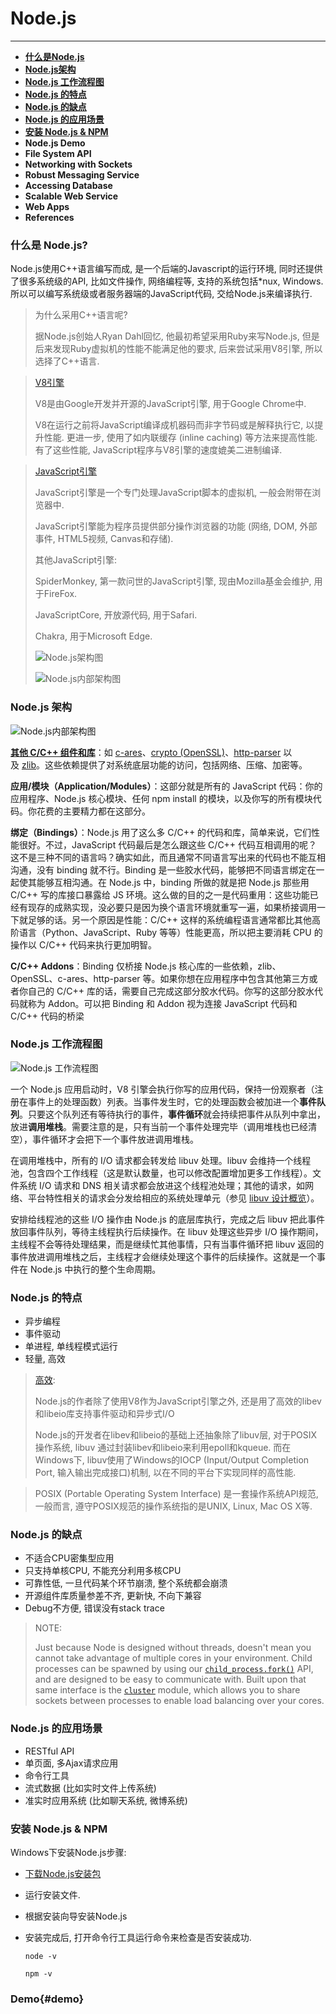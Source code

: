 # Node.js

****

- **[什么是Node.js](#什么是-nodejs)**
- **[Node.js架构](#nodejs-架构)**
- **[Node.js 工作流程图](#nodejs-工作流程图)**
- **[Node.js 的特点](#nodejs-的特点)**
- **[Node.js 的缺点](#nodejs-的缺点)**
- **[Node.js 的应用场景](#nodejs-的应用场景)**
- **[安装 Node.js & NPM](#安装-nodejs--npm)**
- **Node.js Demo**
- **File System API**
- **Networking with Sockets**
- **Robust Messaging Service**
- **Accessing Database**
- **Scalable Web Service**
- **Web Apps**
- **References**




### 什么是 Node.js?

Node.js使用C++语言编写而成, 是一个后端的Javascript的运行环境, 同时还提供了很多系统级的API, 比如文件操作, 网络编程等, 支持的系统包括*nux, Windows.所以可以编写系统级或者服务器端的JavaScript代码, 交给Node.js来编译执行.



> 为什么采用C++语言呢?
>
> 据Node.js创始人Ryan Dahl回忆, 他最初希望采用Ruby来写Node.js, 但是后来发现Ruby虚拟机的性能不能满足他的要求, 后来尝试采用V8引擎, 所以选择了C++语言.

> [V8引擎](https://zh.wikipedia.org/wiki/V8_(JavaScript%E5%BC%95%E6%93%8E))
>
> V8是由Google开发并开源的JavaScript引擎, 用于Google Chrome中.
>
> V8在运行之前将JavaScript编译成机器码而非字节码或是解释执行它, 以提升性能. 更进一步, 使用了如内联缓存 (inline caching) 等方法来提高性能. 有了这些性能, JavaScript程序与V8引擎的速度媲美二进制编译.

> [JavaScript引擎](https://zh.wikipedia.org/wiki/JavaScript%E5%BC%95%E6%93%8E)
>
> JavaScript引擎是一个专门处理JavaScript脚本的虚拟机, 一般会附带在浏览器中.
>
> JavaScript引擎能为程序员提供部分操作浏览器的功能 (网络, DOM, 外部事件, HTML5视频, Canvas和存储).
>
> 其他JavaScript引擎:
>
> SpiderMonkey, 第一款问世的JavaScript引擎, 现由Mozilla基金会维护, 用于FireFox.
>
> JavaScriptCore, 开放源代码, 用于Safari.
>
> Chakra, 用于Microsoft Edge.
>
> ![Node.js架构图](https://sfault-image.b0.upaiyun.com/411/182/4111821277-577a300546802_articlex)
>
> 
>
> ![Node.js内部架构图](https://i.stack.imgur.com/u1O2O.png)



### Node.js 架构

![Node.js内部架构图](https://i.stack.imgur.com/u1O2O.png)



[**其他 C/C++ 组件和库**](https://nodejs.org/en/docs/meta/topics/dependencies/)：如 [c-ares](http://c-ares.haxx.se/)、[crypto (OpenSSL)](https://www.openssl.org/)、[http-parser](https://github.com/nodejs/http-parser) 以及 [zlib](http://zlib.net/)。这些依赖提供了对系统底层功能的访问，包括网络、压缩、加密等。

**应用/模块（Application/Modules）**：这部分就是所有的 JavaScript 代码：你的应用程序、Node.js 核心模块、任何 npm install 的模块，以及你写的所有模块代码。你花费的主要精力都在这部分。

**绑定（Bindings）**：Node.js 用了这么多 C/C++ 的代码和库，简单来说，它们性能很好。不过，JavaScript 代码最后是怎么跟这些 C/C++ 代码互相调用的呢？这不是三种不同的语言吗？确实如此，而且通常不同语言写出来的代码也不能互相沟通，没有 binding 就不行。Binding 是一些胶水代码，能够把不同语言绑定在一起使其能够互相沟通。在 Node.js 中，binding 所做的就是把 Node.js 那些用 C/C++ 写的库接口暴露给 JS 环境。这么做的目的之一是代码重用：这些功能已经有现存的成熟实现，没必要只是因为换个语言环境就重写一遍，如果桥接调用一下就足够的话。另一个原因是性能：C/C++ 这样的系统编程语言通常都比其他高阶语言（Python、JavaScript、Ruby 等等）性能更高，所以把主要消耗 CPU 的操作以 C/C++ 代码来执行更加明智。

**C/C++ Addons**：Binding 仅桥接 Node.js 核心库的一些依赖，zlib、OpenSSL、c-ares、http-parser 等。如果你想在应用程序中包含其他第三方或者你自己的 C/C++ 库的话，需要自己完成这部分胶水代码。你写的这部分胶水代码就称为 Addon。可以把 Binding 和 Addon 视为连接 JavaScript 代码和 C/C++ 代码的桥梁

###  Node.js 工作流程图

![Node.js 工作流程图](https://i.stack.imgur.com/QRePV.jpg)

一个 Node.js 应用启动时，V8 引擎会执行你写的应用代码，保持一份观察者（注册在事件上的处理函数）列表。当事件发生时，它的处理函数会被加进一个**事件队列**。只要这个队列还有等待执行的事件，**事件循环**就会持续把事件从队列中拿出，放进**调用堆栈**。需要注意的是，只有当前一个事件处理完毕（调用堆栈也已经清空），事件循环才会把下一个事件放进调用堆栈。

在调用堆栈中，所有的 I/O 请求都会转发给 libuv 处理。libuv 会维持一个线程池，包含四个工作线程（这是默认数量，也可以修改配置增加更多工作线程）。文件系统 I/O 请求和 DNS 相关请求都会放进这个线程池处理；其他的请求，如网络、平台特性相关的请求会分发给相应的系统处理单元（参见 [libuv 设计概览](http://docs.libuv.org/en/v1.x/design.html)）。

安排给线程池的这些 I/O 操作由 Node.js 的底层库执行，完成之后 libuv 把此事件放回事件队列，等待主线程执行后续操作。在 libuv 处理这些异步 I/O 操作期间，主线程不会等待处理结果，而是继续忙其他事情，只有当事件循环把 libuv 返回的事件放进调用堆栈之后，主线程才会继续处理这个事件的后续操作。这就是一个事件在 Node.js 中执行的整个生命周期。



### Node.js 的特点

- 异步编程
- 事件驱动
- 单进程, 单线程模式运行
- 轻量, 高效

> [高效](http://taobaofed.org/blog/2015/10/29/deep-into-node-1/):
>
> Node.js的作者除了使用V8作为JavaScript引擎之外, 还是用了高效的libev和libeio库支持事件驱动和异步式I/O
>
> Node.js的开发者在libev和libeio的基础上还抽象除了libuv层, 对于POSIX操作系统, libuv 通过封装libev和libeio来利用epoll和kqueue. 而在Windows下, libuv使用了Windows的IOCP (Input/Output Completion Port, 输入输出完成接口)机制, 以在不同的平台下实现同样的高性能.



> POSIX (Portable Operating System Interface) 是一套操作系统API规范, 一般而言, 遵守POSIX规范的操作系统指的是UNIX, Linux, Mac OS X等.



### Node.js 的缺点

- 不适合CPU密集型应用
- 只支持单核CPU, 不能充分利用多核CPU
- 可靠性低, 一旦代码某个环节崩溃, 整个系统都会崩溃
- 开源组件库质量参差不齐, 更新快, 不向下兼容
- Debug不方便, 错误没有stack trace



> NOTE:
>
> Just because Node is designed without threads, doesn't mean you cannot take advantage of multiple cores in your environment. Child processes can be spawned by using our [`child_process.fork()`](https://nodejs.org/api/child_process.html#child_process_child_process_fork_modulepath_args_options) API, and are designed to be easy to communicate with. Built upon that same interface is the [`cluster`](https://nodejs.org/api/cluster.html) module, which allows you to share sockets between processes to enable load balancing over your cores.



### Node.js 的应用场景

- RESTful API
- 单页面, 多Ajax请求应用
- 命令行工具
- 流式数据 (比如实时文件上传系统)
- 准实时应用系统 (比如聊天系统, 微博系统)

### 安装 Node.js & NPM

Windows下安装Node.js步骤:

- [下载Node.js安装包](https://nodejs.org/en/download/)

- 运行安装文件.

- 根据安装向导安装Node.js

- 安装完成后, 打开命令行工具运行命令来检查是否安装成功.

  ```
  node -v
  ```

  ```
  npm -v
  ```

### Demo{#demo}

